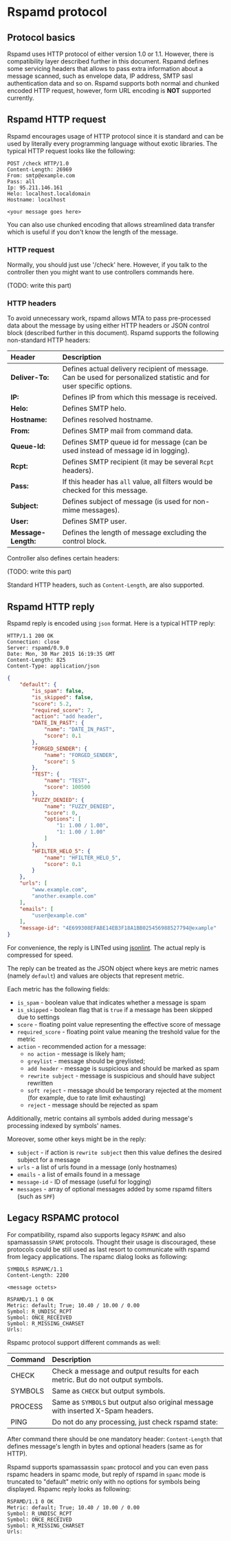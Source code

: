 # Rspamd protocol

## Protocol basics

Rspamd uses HTTP protocol of either version 1.0 or 1.1. However, there is compatibility layer described further in this document.
Rspamd defines some servicing headers that allows to pass extra information about a message scanned, such as envelope data, IP address,
SMTP sasl authentication data and so on. Rspamd supports both normal and chunked encoded HTTP request, however, form URL encoding is **NOT** supported currently.

## Rspamd HTTP request

Rspamd encourages usage of HTTP protocol since it is standard and can be used by literally every programming language without exotic libraries.
The typical HTTP request looks like the following:

	POST /check HTTP/1.0
	Content-Length: 26969
	From: smtp@example.com
	Pass: all
	Ip: 95.211.146.161
	Helo: localhost.localdomain
	Hostname: localhost

	<your message goes here>

You can also use chunked encoding that allows streamlined data transfer which is useful if you don't know the length of the message.

### HTTP request

Normally, you should just use '/check' here. However, if you talk to the controller then you might want to use controllers commands here. 

(TODO: write this part)

### HTTP headers

To avoid unnecessary work, rspamd allows MTA to pass pre-processed data about the message by using either HTTP headers or JSON control block (described further in this document). 
Rspamd supports the following non-standard HTTP headers:

| Header          | Description                       |
| :-------------- | :-------------------------------- |                                                                                                                 
| **Deliver-To:** | Defines actual delivery recipient of message. Can be used for personalized statistic and for user specific options.|  
| **IP:**         | Defines IP from which this message is received.                                                                    | 
| **Helo:**       | Defines SMTP helo.                                                                                                 |
| **Hostname:**   | Defines resolved hostname.                                                                                         |
| **From:**       | Defines SMTP mail from command data.                                                                               |  
| **Queue-Id:**   | Defines SMTP queue id for message (can be used instead of message id in logging).                                  | 
| **Rcpt:**       | Defines SMTP recipient (it may be several `Rcpt` headers).                                                         |
| **Pass:**       | If this header has `all` value, all filters would be checked for this message.                                     |
| **Subject:**    | Defines subject of message (is used for non-mime messages).                                                        |
| **User:**       | Defines SMTP user. |
| **Message-Length:**       | Defines the length of message excluding the control block. |

Controller also defines certain headers:

(TODO: write this part)

Standard HTTP headers, such as `Content-Length`, are also supported.

## Rspamd HTTP reply

Rspamd reply is encoded using `json` format. Here is a typical HTTP reply:

	HTTP/1.1 200 OK
	Connection: close
	Server: rspamd/0.9.0
	Date: Mon, 30 Mar 2015 16:19:35 GMT
	Content-Length: 825
	Content-Type: application/json

~~~json
{
    "default": {
        "is_spam": false,
        "is_skipped": false,
        "score": 5.2,
        "required_score": 7,
        "action": "add header",
        "DATE_IN_PAST": {
            "name": "DATE_IN_PAST",
            "score": 0.1
        },
        "FORGED_SENDER": {
            "name": "FORGED_SENDER",
            "score": 5
        },
        "TEST": {
            "name": "TEST",
            "score": 100500
        },
        "FUZZY_DENIED": {
            "name": "FUZZY_DENIED",
            "score": 0,
            "options": [
                "1: 1.00 / 1.00",
                "1: 1.00 / 1.00"
            ]
        },
        "HFILTER_HELO_5": {
            "name": "HFILTER_HELO_5",
            "score": 0.1
        }
    },
    "urls": [
        "www.example.com",
        "another.example.com"
    ],
    "emails": [
        "user@example.com"
    ],
    "message-id": "4E699308EFABE14EB3F18A1BB025456988527794@example"
}
~~~

For convenience, the reply is LINTed using [jsonlint](http://jsonlint.com). The actual reply is compressed for speed.

The reply can be treated as the JSON object where keys are metric names (namely `default`) and values are objects that represent metric.

Each metric has the following fields:

* `is_spam` - boolean value that indicates whether a message is spam
* `is_skipped` - boolean flag that is `true` if a message has been skipped due to settings
* `score` - floating point value representing the effective score of message
* `required_score` - floating point value meaning the treshold value for the metric
* `action` - recommended action for a message:
	- `no action` - message is likely ham;
	- `greylist` - message should be greylisted;
	- `add header` - message is suspicious and should be marked as spam
	- `rewrite subject` - message is suspicious and should have subject rewritten
	- `soft reject` - message should be temporary rejected at the moment (for example, due to rate limit exhausting)
	- `reject` - message should be rejected as spam

Additionally, metric contains all symbols added during message's processing indexed by symbols' names.

Moreover, some other keys might be in the reply:

* `subject` - if action is `rewrite subject` then this value defines the desired subject for a message
* `urls` - a list of urls found in a message (only hostnames)
* `emails` - a list of emails found in a message
* `message-id` - ID of message (useful for logging)
* `messages` - array of optional messages added by some rspamd filters (such as `SPF`) 

## Legacy RSPAMC protocol

For compatibility, rspamd also supports legacy `RSPAMC` and also spamassassin `SPAMC` protocols. Thought their usage is discouraged, these protocols could be still used as last resort to communicate with rspamd from legacy applications.
The rspamc dialog looks as following:

	SYMBOLS RSPAMC/1.1
	Content-Length: 2200

	<message octets>

	RSPAMD/1.1 0 OK
	Metric: default; True; 10.40 / 10.00 / 0.00
	Symbol: R_UNDISC_RCPT
	Symbol: ONCE_RECEIVED
	Symbol: R_MISSING_CHARSET
	Urls: 

Rspamc protocol support different commands as well:

| Command | Description   |
| :-------| :-----        |                                                                               
| CHECK   | Check a message and output results for each metric. But do not output symbols. |      
| SYMBOLS | Same as `CHECK` but output symbols.                                          |    
| PROCESS | Same as `SYMBOLS` but output also original message with inserted X-Spam headers. |  
| PING    | Do not do any processing, just check rspamd state:                                 |


After command there should be one mandatory header: `Content-Length` that defines message's length in bytes and optional headers (same as for HTTP).

Rspamd supports spamassassin `spamc` protocol and you can even pass rspamc headers in spamc mode, but reply of rspamd in `spamc` mode is truncated to "default" metric only with no options for symbols being displayed. Rspamc reply looks as following: 

	RSPAMD/1.1 0 OK
	Metric: default; True; 10.40 / 10.00 / 0.00
	Symbol: R_UNDISC_RCPT
	Symbol: ONCE_RECEIVED
	Symbol: R_MISSING_CHARSET
	Urls: 
 

